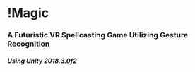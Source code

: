 # !Magic
### A Futuristic VR Spellcasting Game Utilizing Gesture Recognition
##### Using Unity 2018.3.0f2